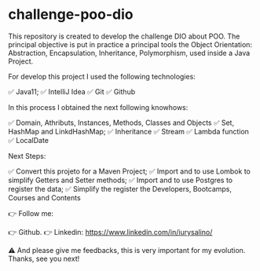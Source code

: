 # challenge-poo-dio
This repository is created to develop the challenge DIO about POO.
The principal objective is put in practice a principal tools the Object Orientation: Abstraction, Encapsulation, Inheritance, Polymorphism, used inside a Java Project.

For develop this project I used the following technologies:

✅ Java11; 
✅ IntelliJ Idea
✅ Git
✅ Github

In this process I obtained the next following knowhows:

✅ Domain, Athributs, Instances, Methods, Classes and Objects
✅ Set, HashMap and LinkdHashMap;
✅ Inheritance
✅ Stream
✅ Lambda function
✅ LocalDate

Next Steps:

✅ Convert this projeto for a Maven Project;
✅ Import and to use Lombok to simplify Getters and Setter methods;
✅ Import and to use Postgres to register the data;
✅ Simplify the register the Developers, Bootcamps, Courses and Contents

👉 Follow me:

👉 Github.
👉 Linkedin: https://www.linkedin.com/in/iurysalino/

⚠ And please give me feedbacks, this is very important for my evolution.
Thanks, see you next!
